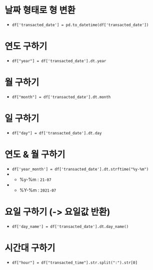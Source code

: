 # 날짜 형태로 형 변환
 - `df['transacted_date'] = pd.to_datetime(df['transacted_date'])`

# 연도 구하기
 - `df["year"] = df['transacted_date'].dt.year`

# 월 구하기
 - `df["month"] = df['transacted_date'].dt.month`
 
# 일 구하기
 - `df["day"] = df['transacted_date'].dt.day`

# 연도 & 월 구하기
 - `df['year_month'] = df['transacted_date'].dt.strftime("%y-%m")`
 - * %y-%m : `21-07`
 - * %Y-%m : `2021-07`

# 요일 구하기 (-> 요일값 반환)
 - `df['day_name'] = df['transacted_date'].dt.day_name()`

# 시간대 구하기
 - `df["hour"] = df["transacted_time"].str.split(":").str[0]`

